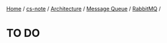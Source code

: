 [Home](https://mengxianbin.github.io) /
[cs-note](https://mengxianbin.github.io/cs-note/content) /
[Architecture](https://mengxianbin.github.io/cs-note/content/Architecture) /
[Message Queue](https://mengxianbin.github.io/cs-note/content/Architecture/Message%20Queue) /
[RabbitMQ](https://mengxianbin.github.io/cs-note/content/Architecture/Message%20Queue/RabbitMQ) /

# TO DO
